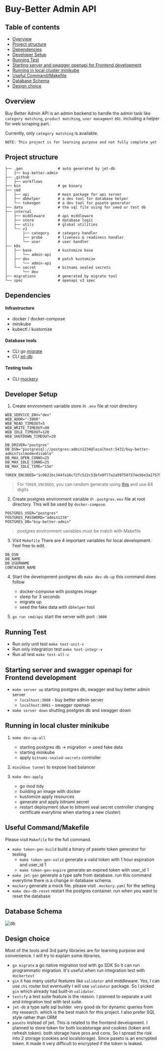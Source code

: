 # Buy-Better Admin API
## Table of contents
- [Overview](#overview)
- [Project structure](#project-structure)
- [Dependencies](#dependencies)
- [Developer Setup](#developer-setup)
- [Running Test](#running-test)
- [Starting server and swagger openapi for Frontend development](#starting-server-and-swagger-openapi-for-frontend-development)
- [Running in local cluster minikube](#running-in-local-cluster-minikube)
- [Useful Command/Makefile](#useful-commandmakefile)
- [Database Schema](#database-schema)
- [Design choice](#design-choice)

## Overview
Buy Better Admin API is an admin backend to handle the admin task like `category matching`, `product matching`, 
`user managment` etc. including a helper for web scraping part.

Currently, only `category matching` is available.

`NOTE: This project is for learning purpose and not fully complete yet`

## Project structure
```
├── .gen                # auto generated by jet-db
│   ├── buy-better-admin
├── .github
│   ├── workflows
├── bin                 # go binary
├── cmd
│   ├── api             # main package for api server
│   ├── dbhelper        # a dev tool for database helper 
│   └── tokengen        # a dev tool for paseto generator
├── data                # the sql file using for seed or test db
├── internal
│   ├── middleware      # api middleware
│   ├── store           # database logic
│   ├── utils           # global utilities
│   └── v1
│       ├── category    # category handler
│       ├── probe       # liveness & readiness handler
│       └── user        # user handler
├── k8s
│   ├── base            # kustomize base
│   │   └── admin-api
│   ├── dev             # patch kustomize
│   │   └── admin-api
│   └── secret          # bitnami sealed secrets
│       └── dev
├── migrations          # generated by migrate tool
└── spec                # openapi v3 spec
```

## Dependencies
#### Infrastructure
- docker / docker-compose
- minikube
- kubectl / kustomize
#### Database tools
- CLI go [migrate](https://github.com/golang-migrate/migrate/tree/master/cmd/migrate)
- CLI [jet-db](https://github.com/go-jet/jet?tab=readme-ov-file#installation)
#### Testing tools
- CLI [mockery](https://vektra.github.io/mockery/latest/installation/)

## Developer Setup
1. Create environment variable store in `.env` file at root directory
```
WEB_SERVICE_ENV="dev"
WEB_ADDR=":3000"
WEB_READ_TIMEOUT=5
WEB_WRITE_TIMEOUT=40
WEB_IDLE_TIMEOUT=120
WEB_SHUTDOWN_TIMEOUT=20

DB_DRIVER="postgres"
DB_DSN="postgresql://postgres:admin1234@localhost:5432/buy-better-admin?sslmode=disable"
DB_MAX_OPEN_CONNS=25
DB_MAX_IDLE_CONNS=25
DB_MAX_IDLE_TIME="15m"

TOKEN_ENCODED="1c0021bc344fa16c72fc522c53bfe9f77a2a597507374e56e3a275759c4c1562"
```
> For `TOKEN_ENCODED`, you can random generate using [this](https://www.browserling.com/tools/random-hex) and use 64 digits

2. Create postgres environment variable in `.postgres.env` file at root directory. This will be used by `docker-compose`. 

```
POSTGRES_USER="postgres"
POSTGRES_PASSWORD="admin1234"
POSTGRES_DB="buy-better-admin"
```
> postgres environment variables must be match with Makefile

3. Visit `Makefile` There are 4 important variables for local development. Feel free to edit. 
```
DB_DSN
DB_NAME
DB_USERNAME
CONTAINER_NAME		
```

4. Start the development postgres db `make dev-db-up` this command does follow 
   * docker-compose with postgres image
   * sleep for 3 seconds
   * migrate up
   * seed the fake data with `dbhelper` tool

5. `go run cmd/api` start the server with port `:3000`

## Running Test
- Run only unit test `make test-unit-v`
- Run only integration test `make test-integr-v`
- Run all test `make test-all-v`

## Starting server and swagger openapi for Frontend development

- `make server up` starting postgres db, swagger and buy better admin server
  * `localhost:3000` - buy better admin server
  * `localhost:8081` - swagger openapi
- `make server down` shutting postgres db and swagger down

## Running in local cluster minikube
1. `make dev-up-all`
    * starting postgres db -> migration -> seed fake data
    * starting minikube 
    * apply `bitnami-sealed-secrets` controller

2. `minikbue tunnel` to expose load balancer
3. `make dev-apply`
    * go mod tidy
    * building an image with docker
    * kustomize apply resources
    * generate and apply bitnami secret
    * restart deployment (due to bitnami seal secret controller changing certificate everytime when starting a new cluster)
     
## Useful Command/Makefile

Please visit `Makefile` for the full command.
- `make token-gen-build` build a binary of paseto token generator for testing
   * `make token-gen-valid` generate a valid token with 1 hour expiration and user_id 1
   * `make token-gen-expire` generate an expired token with user_id 1
- `make jet-gen` generate a type safe from database. run this command everytime there is a change in database schema.
- `mockery` generate a mock file. please visit `.mockery.yaml` for the setting
- `make dev-db-reset` restart the postgres container. run when you want to reset the database

## Database Schema

![db](https://github-production-user-asset-6210df.s3.amazonaws.com/5288567/362816083-66c30bdf-76ba-447e-b1cf-1b05815aaaf3.png?X-Amz-Algorithm=AWS4-HMAC-SHA256&X-Amz-Credential=AKIAVCODYLSA53PQK4ZA%2F20240829%2Fus-east-1%2Fs3%2Faws4_request&X-Amz-Date=20240829T174310Z&X-Amz-Expires=300&X-Amz-Signature=242c5f16472f987b9daad7c90b45af7963b20cf508e2f166489a5cef129d50db&X-Amz-SignedHeaders=host&actor_id=5288567&key_id=0&repo_id=829482317)

## Design choice

Most of the tools and 3rd party libraries are for learning purpose and convenience. I will try to explain some libraries.

- `go migrate` a go native migration tool with go SDK So it can run programmatic migration. 
It's useful when run integration test with `dockertest` 
- `gin` it has many useful features like `validator` and middleware. Yes, I can use `chi` router but eventually I will
use `validator` package. So I picked `gin` which already had built-in `validator`.
- `testify` a test suite feature is the reason. I planned to separate a unit and integration test with test suite.
- `jet-db` a type safe sql builder. very good dx for dynamic queries from my research.
which is the best match for this project. I also prefer SQL style rather than ORM
- `paseto` instead of jwt. This is related to the frontend development. I planned to store token for both localstorage
and cookies (token and refresh token). both storage have pros and cons. So I spread the risk into 2 storage 
(cookies and localstorage). Since paseto is an encrypted token. It made it very difficult to encrypted 
if the token is leaked.